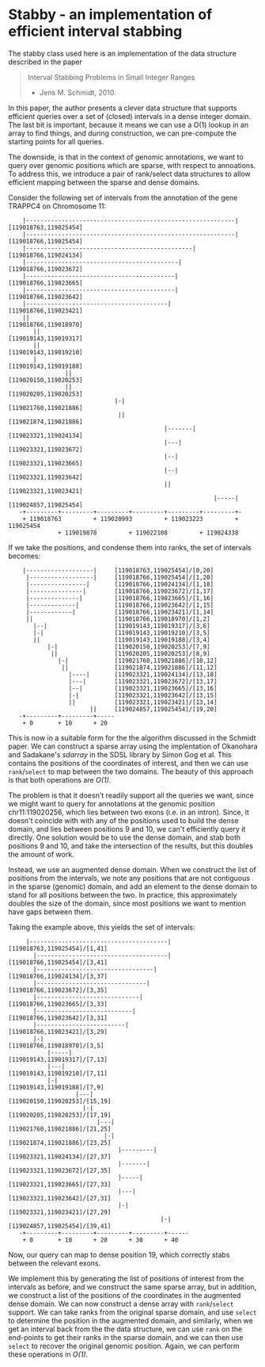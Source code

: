 # Stabby - an implementation of efficient interval stabbing

The stabby class used here is an implementation of the data structure
described in the paper

> Interval Stabbing Problems in Small Integer Ranges
> - Jens M. Schmidt, 2010.

In this paper, the author presents a clever data structure that
supports efficient queries over a set of (closed) intervals in a
dense integer domain.  The last bit is important, because it means
we can use a O(1) lookup in an array to find things, and during
construction, we can pre-compute the starting points for all queries.

The downside, is that in the context of genomic annotations, we
want to query over genomic positions which are sparse, with respect
to annoations.  To address this, we introduce a pair of rank/select
data structures to allow efficient mapping between the sparse and
dense domains.

Consider the following set of intervals from the annotation of the
gene TRAPPC4 on Chromosome 11:

```
    |-----------------------------------------------------------| [119018763,119025454]
    |-----------------------------------------------------------| [119018766,119025454]
    |-----------------------------------------------|             [119018766,119024134]
    |-------------------------------------------|                 [119018766,119023672]
    |------------------------------------------|                  [119018766,119023665]
    |------------------------------------------|                  [119018766,119023642]
    |----------------------------------------|                    [119018766,119023421]
    ||                                                            [119018766,119018970]
       ||                                                         [119019143,119019317]
       ||                                                         [119019143,119019210]
       |                                                          [119019143,119019188]
                ||                                                [119020150,119020253]
                ||                                                [119020205,119020253]
                              |-|                                 [119021760,119021886]
                               ||                                 [119021874,119021886]
                                            |-------|             [119023321,119024134]
                                            |---|                 [119023321,119023672]
                                            |--|                  [119023321,119023665]
                                            |--|                  [119023321,119023642]
                                            ||                    [119023321,119023421]
                                                          |-----| [119024857,119025454]
   -+---------+---------+---------+---------+---------+---------+-
    + 119018763         + 119020993         + 119023223         + 119025454
              + 119019878         + 119022108         + 119024338
```

If we take the positions, and condense them into ranks, the set of
intervals becomes:

```
    |-------------------|     [119018763,119025454]/[0,20]
     |------------------|     [119018766,119025454]/[1,20]
     |----------------|       [119018766,119024134]/[1,18]
     |---------------|        [119018766,119023672]/[1,17]
     |--------------|         [119018766,119023665]/[1,16]
     |-------------|          [119018766,119023642]/[1,15]
     |------------|           [119018766,119023421]/[1,14]
     ||                       [119018766,119018970]/[1,2]
       |--|                   [119019143,119019317]/[3,6]
       |-|                    [119019143,119019210]/[3,5]
       ||                     [119019143,119019188]/[3,4]
           |-|                [119020150,119020253]/[7,9]
            ||                [119020205,119020253]/[8,9]
              |-|             [119021760,119021886]/[10,12]
               ||             [119021874,119021886]/[11,12]
                 |----|       [119023321,119024134]/[13,18]
                 |---|        [119023321,119023672]/[13,17]
                 |--|         [119023321,119023665]/[13,16]
                 |-|          [119023321,119023642]/[13,15]
                 ||           [119023321,119023421]/[13,14]
                       ||     [119024857,119025454]/[19,20]
   -+---------+---------+-----
    + 0       + 10      + 20
```

This is now in a suitable form for the the algorithm discussed in
the Schmidt paper. We can construct a sparse array using the
implentation of Okanohara and Sadakane's *sdarray* in the SDSL
library by Simon Gog et al. This contains the positions of the
coordinates of interest, and then we can use `rank`/`select` to map
between the two domains. The beauty of this approach is that both
operations are _O(1)_.

The problem is that it doesn't readily support all the queries we
want, since we might want to query for annotations at the genomic
position chr11:119020256, which lies between two exons (i.e. in an
intron). Since, it doesn't coincide with with any of the positions
used to build the dense domain, and lies between positions 9 and
10, we can't efficiently query it directly. One solution would be
to use the dense domain, and stab both positions 9 and 10, and take
the intersection of the results, but this doubles the amount of
work.

Instead, we use an augmented dense domain. When we construct the
list of positions from the intervals, we note any positions that
are not contiguous in the sparse (genomic) domain, and add an element
to the dense domain to stand for all positions between the two.  In
practice, this approximately doubles the size of the domain, since
most positions we want to mention have gaps between them.

Taking the example above, this yields the set of intervals:

```
     |---------------------------------------|     [119018763,119025454]/[1,41]
       |-------------------------------------|     [119018766,119025454]/[3,41]
       |---------------------------------|         [119018766,119024134]/[3,37]
       |-------------------------------|           [119018766,119023672]/[3,35]
       |-----------------------------|             [119018766,119023665]/[3,33]
       |---------------------------|               [119018766,119023642]/[3,31]
       |-------------------------|                 [119018766,119023421]/[3,29]
       |-|                                         [119018766,119018970]/[3,5]
           |-----|                                 [119019143,119019317]/[7,13]
           |---|                                   [119019143,119019210]/[7,11]
           |-|                                     [119019143,119019188]/[7,9]
                   |---|                           [119020150,119020253]/[15,19]
                     |-|                           [119020205,119020253]/[17,19]
                         |---|                     [119021760,119021886]/[21,25]
                           |-|                     [119021874,119021886]/[23,25]
                               |---------|         [119023321,119024134]/[27,37]
                               |-------|           [119023321,119023672]/[27,35]
                               |-----|             [119023321,119023665]/[27,33]
                               |---|               [119023321,119023642]/[27,31]
                               |-|                 [119023321,119023421]/[27,29]
                                           |-|     [119024857,119025454]/[39,41]
   -+---------+---------+---------+---------+------
    + 0       + 10      + 20      + 30      + 40
```

Now, our query can map to dense position 19, which correctly stabs
between the relevant exons.

We implement this by generating the list of positions of interest
from the intervals as before, and we construct the same sparse
array, but in addition, we construct a list of the positions of the
coordinates in the augmented dense domain. We can now construct a
dense array with `rank`/`select` support. We can take ranks from
the original sparse domain, and use `select` to determine the
position in the augmented domain, and similarly, when we get an
interval back from the the data structure, we can use `rank` on the
end-points to get their ranks in the sparse domain, and we can then
use `select` to recover the original genomic position. Again, we
can perform these operations in _O(1)_.
